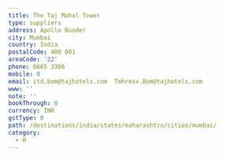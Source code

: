 ```yaml
---
title: The Taj Mahal Tower
type: suppliers
address: Apollo Bunder
city: Mumbai
country: India
postalCode: 400 001
areaCode: '22'
phone: 6665 3366
mobile: 0
email: itd.bom@tajhotels.com  Tmhresv.Bom@tajhotels.com
www: ''
note: ''
bookThrough: 0
currency: INR
gstType: 0
path: /destinations/india/states/maharashtra/cities/mumbai/
category:
  - H
---
```


